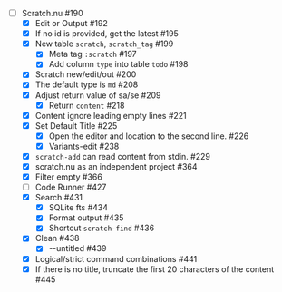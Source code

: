 - [ ] Scratch.nu #190
    - [x] Edit or Output #192
    - [x] If no id is provided, get the latest #195
    - [x] New table `scratch`, `scratch_tag` #199
        - [x] Meta tag `:scratch` #197
        - [x] Add column `type` into table `todo` #198
    - [x] Scratch new/edit/out #200
    - [x] The default type is `md` #208
    - [x] Adjust return value of sa/se #209
        - [x] Return `content` #218
    - [x] Content ignore leading empty lines #221
    - [x] Set Default Title #225
        - [x] Open the editor and location to the second line. #226
        - [x] Variants-edit #238
    - [x] `scratch-add` can read content from stdin. #229
    - [x] scratch.nu as an independent project #364
    - [x] Filter empty #366
    - [ ] Code Runner #427
    - [x] Search #431
        - [x] SQLite fts #434
        - [x] Format output #435
        - [x] Shortcut `scratch-find` #436
    - [x] Clean #438
        - [x] --untitled #439
    - [x] Logical/strict command combinations #441
    - [x] If there is no title, truncate the first 20 characters of the content #445